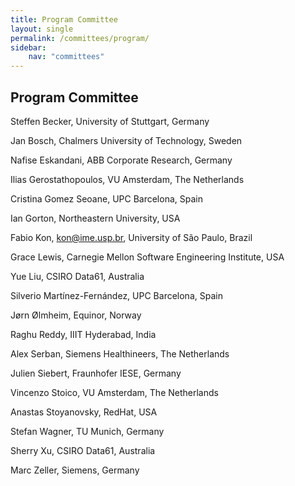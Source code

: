 ```yaml
---
title: Program Committee
layout: single
permalink: /committees/program/
sidebar:
    nav: "committees"
---
```


## Program Committee

Steffen	Becker, University of Stuttgart, Germany

Jan Bosch,	Chalmers University of Technology, Sweden

Nafise Eskandani, ABB Corporate Research, Germany	

Ilias Gerostathopoulos, VU Amsterdam, The Netherlands

Cristina Gomez Seoane, UPC Barcelona, Spain

Ian Gorton, Northeastern University, USA

Fabio Kon, kon@ime.usp.br, University of São Paulo, Brazil

Grace Lewis, Carnegie Mellon Software Engineering Institute, USA

Yue Liu, CSIRO Data61, Australia

Silverio Martínez-Fernández, UPC Barcelona, Spain
    
Jørn Ølmheim, Equinor, Norway
   
Raghu Reddy, IIIT Hyderabad, India
   
Alex Serban, Siemens Healthineers, The Netherlands
    
Julien Siebert, Fraunhofer IESE, Germany
   
Vincenzo Stoico, VU Amsterdam, The Netherlands
   
Anastas Stoyanovsky, RedHat, USA
    
Stefan Wagner, TU Munich, Germany
    
Sherry Xu, CSIRO Data61, Australia
    
Marc Zeller, Siemens, Germany







